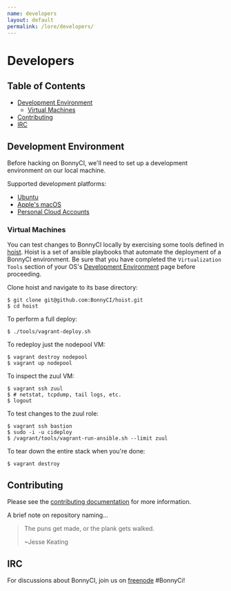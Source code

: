 ```yaml
---
name: developers
layout: default
permalink: /lore/developers/
---
```


# Developers

## Table of Contents

* [Development Environment](#development-environment)
  * [Virtual Machines](#virtual-machines)
* [Contributing](#contributing)
* [IRC](#irc)

## Development Environment

Before hacking on BonnyCI, we'll need to set up a development environment on our local machine.

Supported development platforms:

* [Ubuntu](dev-environment/ubuntu.md)
* [Apple's macOS](dev-environment/macOS.md)
* [Personal Cloud Accounts](dev-environment/personal-cloud-accounts.md)

### Virtual Machines

You can test changes to BonnyCI locally by exercising some tools defined in [hoist](www.github.com/BonnyCI/hoist). Hoist is a set of ansible playbooks that automate the deployment of a BonnyCI environment. Be sure that you have completed the `Virtualization Tools` section of your OS's [Development Environment](#development-environment) page before proceeding.

Clone hoist and navigate to its base directory:

```shell
$ git clone git@github.com:BonnyCI/hoist.git
$ cd hoist
```

To perform a full deploy:

```shell
$ ./tools/vagrant-deploy.sh
```

To redeploy just the nodepool VM:

```shell
$ vagrant destroy nodepool
$ vagrant up nodepool
```

To inspect the zuul VM:

```shell
$ vagrant ssh zuul
$ # netstat, tcpdump, tail logs, etc.
$ logout
```

To test changes to the zuul role:

```shell
$ vagrant ssh bastion
$ sudo -i -u cideploy
$ /vagrant/tools/vagrant-run-ansible.sh --limit zuul
```

To tear down the entire stack when you're done:

```shell
$ vagrant destroy
```

## Contributing

Please see the [contributing documentation](contributing) for more information.

A brief note on repository naming...
> The puns get made, or the plank gets walked.
>
> ~Jesse Keating

## IRC

For discussions about BonnyCI, join us on [freenode](https://freenode.net) #BonnyCi!

